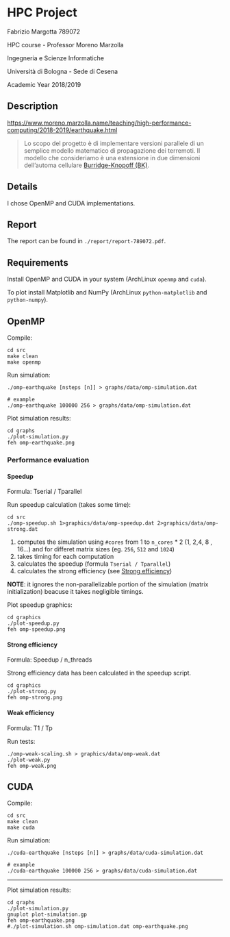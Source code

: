 # HPC Project

Fabrizio Margotta 789072

HPC course - Professor Moreno Marzolla

Ingegneria e Scienze Informatiche

Università di Bologna - Sede di Cesena

Academic Year 2018/2019

## Description

https://www.moreno.marzolla.name/teaching/high-performance-computing/2018-2019/earthquake.html

> Lo scopo del progetto è di implementare versioni parallele di un semplice modello matematico di propagazione dei terremoti. Il modello che consideriamo è una estensione in due dimensioni dell’automa cellulare [Burridge-Knopoff (BK)](https://pubs.geoscienceworld.org/ssa/bssa/article-abstract/57/3/341/116471/model-and-theoretical-seismicity).

## Details

I chose OpenMP and CUDA implementations.

## Report

The report can be found in `./report/report-789072.pdf`.

## Requirements

Install OpenMP and CUDA in your system (ArchLinux `openmp` and `cuda`).

To plot install Matplotlib and NumPy (ArchLinux `python-matplotlib` and
`python-numpy`).

## OpenMP

Compile:

```
cd src
make clean
make openmp
```

Run simulation:

```
./omp-earthquake [nsteps [n]] > graphs/data/omp-simulation.dat

# example
./omp-earthquake 100000 256 > graphs/data/omp-simulation.dat
```

Plot simulation results:

```
cd graphs
./plot-simulation.py
feh omp-earthquake.png
```

### Performance evaluation

#### Speedup

Formula: Tserial / Tparallel

Run speedup calculation (takes some time):

```
cd src
./omp-speedup.sh 1>graphics/data/omp-speedup.dat 2>graphics/data/omp-strong.dat
```

1) computes the simulation using `#cores` from 1 to `n_cores` * 2 (1, 2,4, 8 , 16...) and for differet matrix sizes (eg. `256`, `512` and `1024`)
2) takes timing for each computation
3) calculates the speedup (formula `Tserial / Tparallel`)
4) calculates the strong efficiency (see [Strong efficiency](#strong-efficiency))

**NOTE**: it ignores the non-parallelizable portion of the simulation (matrix initialization) beacuse it takes negligible timings.

Plot speedup graphics:

```
cd graphics
./plot-speedup.py
feh omp-speedup.png
```

#### Strong efficiency

Formula: Speedup / n\_threads

Strong efficiency data has been calculated in the speedup script.

```
cd graphics
./plot-strong.py
feh omp-strong.png
```

#### Weak efficiency

Formula: T1 / Tp

Run tests:

```
./omp-weak-scaling.sh > graphics/data/omp-weak.dat
./plot-weak.py
feh omp-weak.png
```

## CUDA

Compile:

```
cd src
make clean
make cuda
```

Run simulation:

```
./cuda-earthquake [nsteps [n]] > graphs/data/cuda-simulation.dat

# example
./cuda-earthquake 100000 256 > graphs/data/cuda-simulation.dat
```

----------

Plot simulation results:

```
cd graphs
./plot-simulation.py
gnuplot plot-simulation.gp
feh omp-earthquake.png
#./plot-simulation.sh omp-simulation.dat omp-earthquake.png
```
